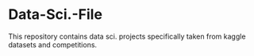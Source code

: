 # Data-Sci.-File

This repository contains data sci. projects specifically taken from kaggle datasets and competitions.
